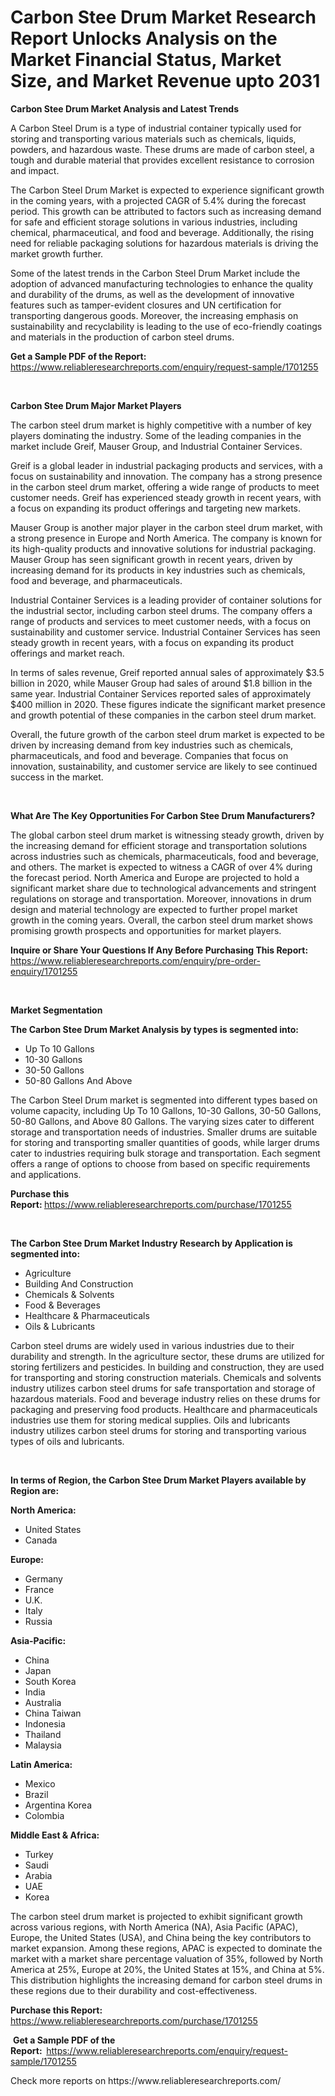 <p><h1>Carbon Stee Drum Market Research Report Unlocks Analysis on the Market Financial Status, Market Size, and Market Revenue upto 2031</h1></p><p><strong>Carbon Stee Drum Market Analysis and Latest Trends</strong></p>
<p><p>A Carbon Steel Drum is a type of industrial container typically used for storing and transporting various materials such as chemicals, liquids, powders, and hazardous waste. These drums are made of carbon steel, a tough and durable material that provides excellent resistance to corrosion and impact.</p><p>The Carbon Steel Drum Market is expected to experience significant growth in the coming years, with a projected CAGR of 5.4% during the forecast period. This growth can be attributed to factors such as increasing demand for safe and efficient storage solutions in various industries, including chemical, pharmaceutical, and food and beverage. Additionally, the rising need for reliable packaging solutions for hazardous materials is driving the market growth further.</p><p>Some of the latest trends in the Carbon Steel Drum Market include the adoption of advanced manufacturing technologies to enhance the quality and durability of the drums, as well as the development of innovative features such as tamper-evident closures and UN certification for transporting dangerous goods. Moreover, the increasing emphasis on sustainability and recyclability is leading to the use of eco-friendly coatings and materials in the production of carbon steel drums.</p></p>
<p><strong>Get a Sample PDF of the Report:&nbsp;</strong> <a href="https://www.reliableresearchreports.com/enquiry/request-sample/1701255">https://www.reliableresearchreports.com/enquiry/request-sample/1701255</a></p>
<p>&nbsp;</p>
<p><strong>Carbon Stee Drum Major Market Players</strong></p>
<p><p>The carbon steel drum market is highly competitive with a number of key players dominating the industry. Some of the leading companies in the market include Greif, Mauser Group, and Industrial Container Services. </p><p>Greif is a global leader in industrial packaging products and services, with a focus on sustainability and innovation. The company has a strong presence in the carbon steel drum market, offering a wide range of products to meet customer needs. Greif has experienced steady growth in recent years, with a focus on expanding its product offerings and targeting new markets.</p><p>Mauser Group is another major player in the carbon steel drum market, with a strong presence in Europe and North America. The company is known for its high-quality products and innovative solutions for industrial packaging. Mauser Group has seen significant growth in recent years, driven by increasing demand for its products in key industries such as chemicals, food and beverage, and pharmaceuticals.</p><p>Industrial Container Services is a leading provider of container solutions for the industrial sector, including carbon steel drums. The company offers a range of products and services to meet customer needs, with a focus on sustainability and customer service. Industrial Container Services has seen steady growth in recent years, with a focus on expanding its product offerings and market reach.</p><p>In terms of sales revenue, Greif reported annual sales of approximately $3.5 billion in 2020, while Mauser Group had sales of around $1.8 billion in the same year. Industrial Container Services reported sales of approximately $400 million in 2020. These figures indicate the significant market presence and growth potential of these companies in the carbon steel drum market. </p><p>Overall, the future growth of the carbon steel drum market is expected to be driven by increasing demand from key industries such as chemicals, pharmaceuticals, and food and beverage. Companies that focus on innovation, sustainability, and customer service are likely to see continued success in the market.</p></p>
<p>&nbsp;</p>
<p><strong>What Are The Key Opportunities For Carbon Stee Drum Manufacturers?</strong></p>
<p><p>The global carbon steel drum market is witnessing steady growth, driven by the increasing demand for efficient storage and transportation solutions across industries such as chemicals, pharmaceuticals, food and beverage, and others. The market is expected to witness a CAGR of over 4% during the forecast period. North America and Europe are projected to hold a significant market share due to technological advancements and stringent regulations on storage and transportation. Moreover, innovations in drum design and material technology are expected to further propel market growth in the coming years. Overall, the carbon steel drum market shows promising growth prospects and opportunities for market players.</p></p>
<p><strong>Inquire or Share Your Questions If Any Before Purchasing This Report:</strong> <a href="https://www.reliableresearchreports.com/enquiry/pre-order-enquiry/1701255">https://www.reliableresearchreports.com/enquiry/pre-order-enquiry/1701255</a></p>
<p>&nbsp;</p>
<p><strong>Market Segmentation</strong></p>
<p><strong>The Carbon Stee Drum Market Analysis by types is segmented into:</strong></p>
<p><ul><li>Up To 10 Gallons</li><li>10-30 Gallons</li><li>30-50 Gallons</li><li>50-80 Gallons And Above</li></ul></p>
<p><p>The Carbon Steel Drum market is segmented into different types based on volume capacity, including Up To 10 Gallons, 10-30 Gallons, 30-50 Gallons, 50-80 Gallons, and Above 80 Gallons. The varying sizes cater to different storage and transportation needs of industries. Smaller drums are suitable for storing and transporting smaller quantities of goods, while larger drums cater to industries requiring bulk storage and transportation. Each segment offers a range of options to choose from based on specific requirements and applications.</p></p>
<p><strong>Purchase this Report:&nbsp;</strong><a href="https://www.reliableresearchreports.com/purchase/1701255">https://www.reliableresearchreports.com/purchase/1701255</a></p>
<p>&nbsp;</p>
<p><strong>The Carbon Stee Drum Market Industry Research by Application is segmented into:</strong></p>
<p><ul><li>Agriculture</li><li>Building And Construction</li><li>Chemicals & Solvents</li><li>Food & Beverages</li><li>Healthcare & Pharmaceuticals</li><li>Oils & Lubricants</li></ul></p>
<p><p>Carbon steel drums are widely used in various industries due to their durability and strength. In the agriculture sector, these drums are utilized for storing fertilizers and pesticides. In building and construction, they are used for transporting and storing construction materials. Chemicals and solvents industry utilizes carbon steel drums for safe transportation and storage of hazardous materials. Food and beverage industry relies on these drums for packaging and preserving food products. Healthcare and pharmaceuticals industries use them for storing medical supplies. Oils and lubricants industry utilizes carbon steel drums for storing and transporting various types of oils and lubricants.</p></p>
<p>&nbsp;</p>
<p><strong>In terms of Region, the Carbon Stee Drum Market Players available by Region are:</strong></p>
<p>
    <p> <strong> North America: </strong>
        <ul>
            <li>United States</li>
            <li>Canada</li>
        </ul>
        </p> 
    <p> <strong> Europe: </strong>
        <ul>
            <li>Germany</li>
            <li>France</li>
            <li>U.K.</li>
            <li>Italy</li>
            <li>Russia</li>
        </ul>
        </p> 
    <p> <strong> Asia-Pacific: </strong>
        <ul>
            <li>China</li>
            <li>Japan</li>
            <li>South Korea</li>
            <li>India</li>
            <li>Australia</li>
            <li>China Taiwan</li>
            <li>Indonesia</li>
            <li>Thailand</li>
            <li>Malaysia</li>
        </ul>
        </p> 
    <p> <strong> Latin America: </strong>
        <ul>
            <li>Mexico</li>
            <li>Brazil</li>
            <li>Argentina Korea</li>
            <li>Colombia</li>
        </ul>
        </p> 
    <p> <strong> Middle East & Africa: </strong>
        <ul>
            <li>Turkey</li>
            <li>Saudi</li>
            <li>Arabia</li>
            <li>UAE</li>
            <li>Korea</li>
        </ul>
    </p>
    </p>
<p><p>The carbon steel drum market is projected to exhibit significant growth across various regions, with North America (NA), Asia Pacific (APAC), Europe, the United States (USA), and China being the key contributors to market expansion. Among these regions, APAC is expected to dominate the market with a market share percentage valuation of 35%, followed by North America at 25%, Europe at 20%, the United States at 15%, and China at 5%. This distribution highlights the increasing demand for carbon steel drums in these regions due to their durability and cost-effectiveness.</p></p>
<p><strong>Purchase this Report: </strong><a href="https://www.reliableresearchreports.com/purchase/1701255">https://www.reliableresearchreports.com/purchase/1701255</a></p>
<p>&nbsp;<strong>Get a Sample PDF of the Report:&nbsp;&nbsp;</strong><a href="https://www.reliableresearchreports.com/enquiry/request-sample/1701255">https://www.reliableresearchreports.com/enquiry/request-sample/1701255</a></p>
<p><strong></strong></p>
<p>Check more reports on https://www.reliableresearchreports.com/</p>